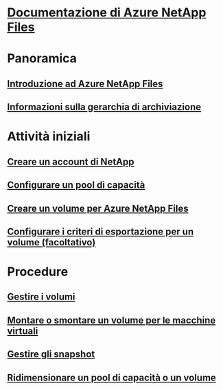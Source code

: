 # [Documentazione di Azure NetApp Files](index.md)

# Panoramica
## [Introduzione ad Azure NetApp Files](azure-netapp-files-introduction.md)
## [Informazioni sulla gerarchia di archiviazione](azure-netapp-files-understand-storage-hierarchy.md)

# Attività iniziali
## [Creare un account di NetApp](azure-netapp-files-create-netapp-account.md)
## [Configurare un pool di capacità](azure-netapp-files-set-up-capacity-pool.md)
## [Creare un volume per Azure NetApp Files](azure-netapp-files-create-volumes.md)
## [Configurare i criteri di esportazione per un volume (facoltativo)](azure-netapp-files-configure-export-policy.md)

# Procedure
## [Gestire i volumi](azure-netapp-files-manage-volumes.md)
## [Montare o smontare un volume per le macchine virtuali](azure-netapp-files-mount-unmount-volumes-for-virtual-machines.md)
## [Gestire gli snapshot](azure-netapp-files-manage-snapshots.md)
## [Ridimensionare un pool di capacità o un volume](azure-netapp-files-resize-capacity-pools-or-volumes.md)

